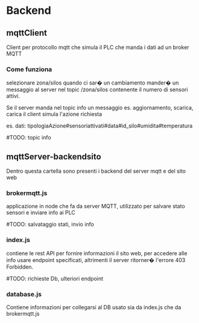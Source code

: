# Backend #

## mqttClient ##
Client per protocollo mqtt che simula il PLC che manda i dati ad un broker MQTT

### Come funziona ###
selezionare zona/silos quando ci sar� un cambiamento mander� un messaggio al server 
nel topic /zona/silos contenente il numero di sensori attivi.

Se il server manda nel topic info un messaggio es. aggiornamento, scarica, carica il client
simula l'azione richiesta

es. dati: tipologiaAzione#sensoriattivati#data#id_silo#umidita#temperatura

#TODO: topic info

## mqttServer-backendsito ##
Dentro questa cartella sono presenti i backend del server mqtt e del sito web

### brokermqtt.js ###
applicazione in node che fa da server MQTT, utilizzato per salvare stato sensori e inviare info ai PLC

#TODO: salvataggio stati, invio info

### index.js ###
contiene le rest API per fornire informazioni il sito web, per accedere alle info usare endpoint specificati, altrimenti
il server ritorner� l'errore 403 Forbidden.

#TODO: richieste Db, ulteriori endpoint

### database.js ###
Contiene informazioni per collegarsi al DB usato sia da index.js che da brokermqtt.js